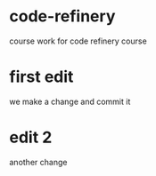 # code-refinery
course work for code refinery course
# first edit
we make a change and commit it

# edit 2
another change

